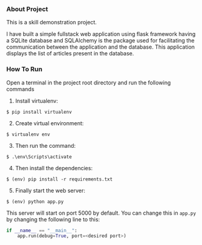 ### About Project 

This is a skill demonstration project.

I have built a simple fullstack web application using flask framework having a SQLite database and SQLAlchemy is the 
package used for facilitating the communication between the application and the database. This application displays the list of articles present in the database.


### How To Run

Open a terminal in the project root directory and run the following commands 

1. Install virtualenv:
```
$ pip install virtualenv
```

2. Create virtual environment:
```
$ virtualenv env
```

3. Then run the command:
```
$ .\env\Scripts\activate
```

4. Then install the dependencies:
```
$ (env) pip install -r requirements.txt
```

5. Finally start the web server:
```
$ (env) python app.py
```

This server will start on port 5000 by default. You can change this in `app.py` by changing the following line to this:

```python
if __name__ == "__main__":
    app.run(debug=True, port=<desired port>)
```
